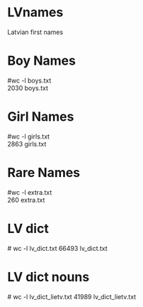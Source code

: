 # LVnames
Latvian first names

# Boy Names
\#wc -l boys.txt<br>
2030 boys.txt

# Girl Names
\#wc -l girls.txt<br>
2863 girls.txt

# Rare Names
\#wc -l extra.txt<br>
260 extra.txt

# LV dict
\# wc -l lv_dict.txt
66493 lv_dict.txt

# LV dict nouns
\# wc -l lv_dict_lietv.txt
41989 lv_dict_lietv.txt

